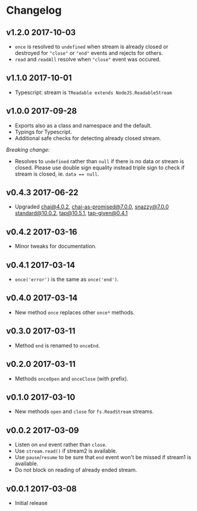# Changelog

## v1.2.0 2017-10-03

  * `once` is resolved to `undefined` when stream is already closed or
    destroyed for `"close"` or `"end"` events and rejects for others.
  * `read` and `readAll` resolve when `"close"` event was occured.

## v1.1.0 2017-10-01

  * Typescript: stream is `TReadable extends NodeJS.ReadableStream`

## v1.0.0 2017-09-28

  * Exports also as a class and namespace and the default.
  * Typings for Typescript.
  * Additional safe checks for detecting already closed stream.

  _Breaking change:_

  * Resolves to `undefined` rather than `null` if there is no data or stream is
    closed. Please use double sign equality instead triple sign to check if
    stream is closed, ie. `data == null`.

## v0.4.3 2017-06-22

  * Upgraded chai@4.0.2, chai-as-promised@7.0.0, snazzy@7.0.0
    standard@10.0.2, tap@10.5.1, tap-given@0.4.1

## v0.4.2 2017-03-16

  * Minor tweaks for documentation.

## v0.4.1 2017-03-14

  * `once('error')` is the same as `once('end')`.

## v0.4.0 2017-03-14

  * New method `once` replaces other `once*` methods.

## v0.3.0 2017-03-11

  * Method `end` is renamed to `onceEnd`.

## v0.2.0 2017-03-11

  * Methods `onceOpen` and `onceClose` (with prefix).

## v0.1.0 2017-03-10

  * New methods `open` and `close` for `fs.ReadStream` streams.

## v0.0.2 2017-03-09

  * Listen on `end` event rather than `close`.
  * Use `stream.read()` if stream2 is available.
  * Use `pause`/`resume` to be sure that `end` event won't be missed if stream1
    is available.
  * Do not block on reading of already ended stream.

## v0.0.1 2017-03-08

  * Initial release
